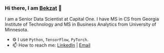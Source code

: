 ### Hi there, I am [Bekzat](https://bekzatalish.com/) 👋

I am a Senior Data Scientist at Capital One. I have MS in CS from Georgia Institute of Technology and MS in Business Analytics from University of Minnesota.

- ⚙️ I use `Python`, `TensorFlow`, `PyTorch`.
- 📫 How to reach me: [LinkedIn](https://www.linkedin.com/in/bekzatalish/) | [Email](mailto:bekzatalish@gmail.com)

<!--
**bekzatalish/bekzatalish** is a ✨ _special_ ✨ repository because its `README.md` (this file) appears on your GitHub profile.

Here are some ideas to get you started:

- 🔭 I’m currently working on ...
- 🌱 I’m currently learning ...
- 👯 I’m looking to collaborate on ...
- 🤔 I’m looking for help with ...
- 💬 Ask me about ...
- 📫 How to reach me: ...
- 😄 Pronouns: ...
- ⚡ Fun fact: ...
-->
